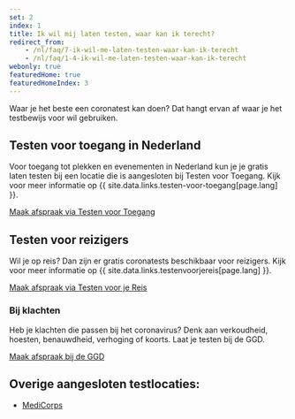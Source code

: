 ```yaml
---
set: 2
index: 1
title: Ik wil mij laten testen, waar kan ik terecht?
redirect_from: 
    - /nl/faq/7-ik-wil-me-laten-testen-waar-kan-ik-terecht
    - /nl/faq/1-4-ik-wil-me-laten-testen-waar-kan-ik-terecht
webonly: true
featuredHome: true
featuredHomeIndex: 3
---
```

Waar je het beste een coronatest kan doen? Dat hangt ervan af waar je het testbewijs voor wil gebruiken.

## Testen voor toegang in Nederland

Voor toegang tot plekken en evenementen in Nederland kun je je gratis laten testen bij een locatie die is aangesloten bij Testen voor Toegang. Kijk voor meer informatie op {{ site.data.links.testen-voor-toegang[page.lang] }}. 

<a href="https://www.testenvoortoegang.nl" class="btn btn--cta" rel="noopener noreferrer" target="_blank" hreflang="nl">Maak afspraak<span class="screen-reader-text"> via Testen voor Toegang</span></a>

## Testen voor reizigers

Wil je op reis? Dan zijn er gratis coronatests beschikbaar voor reizigers. Kijk voor meer informatie op {{ site.data.links.testenvoorjereis[page.lang] }}. 

<a href="https://afspraak.testenvoorjereis.nl/" class="btn btn--cta" rel="noopener noreferrer" target="_blank" hreflang="nl">Maak afspraak<span class="screen-reader-text"> via Testen voor je Reis</span></a>

### Bij klachten
Heb je klachten die passen bij het coronavirus? Denk aan verkoudheid, hoesten, benauwdheid, verhoging of koorts. Laat je testen bij de GGD. 

<a href="https://www.coronatest.nl" class="btn btn--cta" rel="noopener noreferrer" target="_blank">Maak afspraak<span class="screen-reader-text"> bij de GGD</span></a>

## Overige aangesloten testlocaties:

- <a href="https://www.medicorps.nl/" rel="noopener noreferrer" target="_blank">MediCorps</a>

